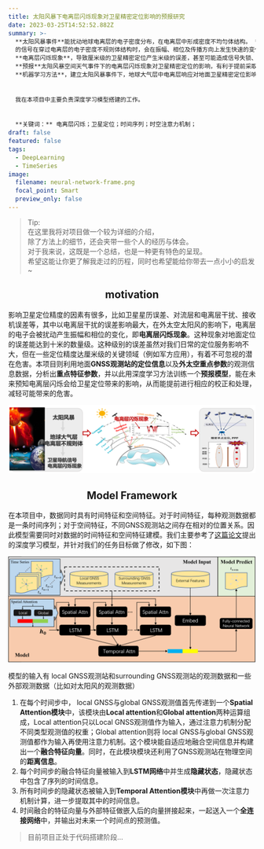 ```yaml
---
title: 太阳风暴下电离层闪烁现象对卫星精密定位影响的预报研究
date: 2023-03-25T14:52:52.882Z
summary: >-
  **太阳风暴事件**能扰动地球电离层的电子密度分布，在电离层中形成密度不均匀体结构。 **全球卫星定位系统（GNSS）**
  的信号在穿过电离层的电子密度不规则体结构时，会在振幅、相位及传播方向上发生快速的变化，使卫星信号发生
  **电离层闪烁现象**，导致厘米级的卫星精密定位产生米级的误差，甚至可能造成信号失锁、导航服务失败等不利影响。
  **预报**太阳风暴空间天气事件下的电离层闪烁现象对卫星精密定位的影响，有利于提前采取措施减轻潜在危害。由于电离层闪烁现象背后的物理成因复杂，很难通过建立电离层结构的物理模型来实现预报机制。因此本项目旨在利用数据驱动的
  **机器学习方法**，建立太阳风暴事件下，地球大气层中电离层响应对地面卫星精密定位影响的 **智能风险预报模型**，以应对电离层闪烁对卫星精密定位的干扰。


  我在本项目中主要负责深度学习模型搭建的工作。


  **关键词：** 电离层闪烁；卫星定位；时间序列；时空注意力机制；
draft: false
featured: false
tags:
  - DeepLearning
  - TimeSeries
image:
  filename: neural-network-frame.png
  focal_point: Smart
  preview_only: false
---
```

> Tip: \
> 在这里我将对项目做一个较为详细的介绍，\
> 除了方法上的细节，还会夹带一些个人的经历与体会。\
> 对于我来说，这既是一个总结，也是一种更有特色的呈现。\
> 希望这能让你更了解我走过的历程，同时也希望能给你带去一点小小的启发~

<h2 style="text-align:center;">motivation</h2>

影响卫星定位精度的因素有很多，比如卫星星历误差、对流层和电离层干扰、接收机误差等，其中以电离层干扰的误差影响最大，在外太空太阳风的影响下，电离层的电子会被扰动产生振幅和相位的变化，即**电离层闪烁现象**。这种现象对地面定位的误差能达到十米的数量级。这种级别的误差虽然对我们日常的定位服务影响不大，但在一些定位精度达厘米级的关键领域（例如军方应用），有着不可忽视的潜在危害。本项目则利用地面**GNSS观测站的定位信息**以及**外太空重点参数**的观测信息数据，分析出**重点特征参数**，并以此用深度学习方法训练一个**预报模型**，能在未来预知电离层闪烁会给卫星定位带来的影响，从而能提前进行相应的校正和处理，减轻可能带来的危害。

![电离层闪烁现象](电离层闪烁现象.png "电离层闪烁现象")

<h2 style="text-align:center;">Model Framework</h2>

在本项目中，数据同时具有时间特征和空间特征。对于时间特征，每种观测数据都是一条时间序列；对于空间特征，不同GNSS观测站之间存在相对的位置关系。因此模型需要同时对数据的时间特征和空间特征建模。我们主要参考了[这篇论文](https://www.researchgate.net/publication/326205629_GeoMAN_Multi-level_Attention_Networks_for_Geo-sensory_Time_Series_Prediction)提出的深度学习模型，并针对我们的任务目标做了修改，如下图：

![神经网络架构](neural-network-frame.png "神经网络架构")


模型的输入有 local GNSS观测站和surrounding GNSS观测站的观测数据和一些外部观测数据（比如对太阳风的观测数据）

1. 在每个时间步中， local GNSS与global GNSS观测值首先传递到一个**Spatial Attention模块**中，该模块由**Local attention**和**Global attention**两种运算组成，Local attention只以Local GNSS观测值作为输入，通过注意力机制分配不同类型观测值的权重；Global attention则将 local GNSS与global GNSS观测值都作为输入再使用注意力机制。这个模块能自适应地融合空间信息并构建出一个**融合特征向量**。同时，在此模块模块还利用了GNSS观测站在物理空间的**距离信息**。
2. 每个时间步的融合特征向量被输入到**LSTM网络**中并生成**隐藏状态**，隐藏状态中包含了序列的时间信息。
3. 所有时间步的隐藏状态被输入到**Temporal Attention模块**中再做一次注意力机制计算，进一步提取其中的时间信息。
4. 时间融合的特征向量与外部特征做嵌入后的向量拼接起来，一起送入一个**全连接网络**中，并输出对未来一个时间点的预测值。

> 目前项目正处于代码搭建阶段...
